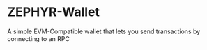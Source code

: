 # ZEPHYR-Wallet
A simple EVM-Compatible wallet that lets you send transactions by connecting to an RPC
